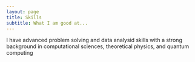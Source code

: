 ```yaml
---
layout: page
title: Skills
subtitle: What I am good at...
---
```


I have advanced problem solving and data analysid skills with a strong background in computational sciences, theoretical physics, and quantum computing
